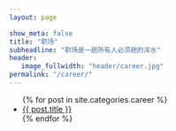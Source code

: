 ```yaml
---
layout: page

show_meta: false
title: "职场"
subheadline: "职场是一趟所有人必须趟的浑水"
header:
   image_fullwidth: "header/career.jpg"
permalink: "/career/"
---
```

<ul>
    {% for post in site.categories.career %}
    <li><a href="{{ site.url }}{{ site.baseurl }}{{ post.url }}">{{ post.title }}</a></li>
    {% endfor %}
</ul>